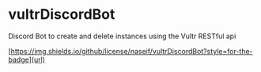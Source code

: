 # vultrDiscordBot
Discord Bot to create and delete instances using the Vultr RESTful api


[https://img.shields.io/github/license/naseif/vultrDiscordBot?style=for-the-badge](url)

